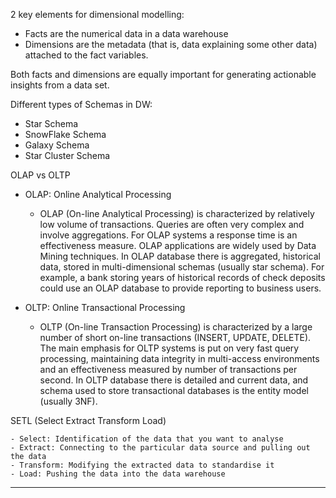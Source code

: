 2 key elements for dimensional modelling:

- Facts are the numerical data in a data warehouse
- Dimensions are the metadata (that is, data explaining some other data) attached to the fact variables. 

Both facts and dimensions are equally important for generating actionable insights from a data set.


Different types of Schemas in DW:
- Star Schema
- SnowFlake Schema
- Galaxy Schema
- Star Cluster Schema

OLAP vs OLTP
- OLAP: Online Analytical Processing
    - OLAP (On-line Analytical Processing) is characterized by relatively low volume of transactions. Queries are often very complex and involve aggregations. For OLAP systems a response time is an effectiveness measure. OLAP applications are widely used by Data Mining techniques. In OLAP database there is aggregated, historical data, stored in multi-dimensional schemas (usually star schema).  For example, a bank storing years of historical records of check deposits could use an OLAP database to provide reporting to business users. 

- OLTP: Online Transactional Processing
    - OLTP (On-line Transaction Processing) is characterized by a large number of short on-line transactions (INSERT, UPDATE, DELETE). The main emphasis for OLTP systems is put on very fast query processing, maintaining data integrity in multi-access environments and an effectiveness measured by number of transactions per second. In OLTP database there is detailed and current data, and schema used to store transactional databases is the entity model (usually 3NF). 


SETL (Select Extract Transform Load)

    - Select: Identification of the data that you want to analyse
    - Extract: Connecting to the particular data source and pulling out the data
    - Transform: Modifying the extracted data to standardise it
    - Load: Pushing the data into the data warehouse

------------------------

